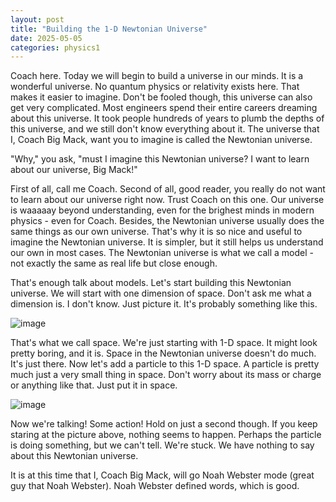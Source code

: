 ```yaml
---
layout: post
title: "Building the 1-D Newtonian Universe"
date: 2025-05-05
categories: physics1
---
```


  Coach here. Today we will begin to build a universe in our minds. It is a wonderful universe. No quantum physics or relativity exists here. That makes it easier to imagine. Don't be fooled though, this universe can also get very complicated. Most engineers spend their entire careers dreaming about this universe. It took people hundreds of years to plumb the depths of this universe, and we still don't know everything about it. The universe that I, Coach Big Mack, want you to imagine is called the Newtonian universe.  

  "Why," you ask, "must I imagine this Newtonian universe? I want to learn about our universe, Big Mack!"

  First of all, call me Coach. Second of all, good reader, you really do not want to learn about our universe right now. Trust Coach on this one. Our universe is waaaaay beyond understanding, even for the brighest minds in modern physics - even for Coach. Besides, the Newtonian universe usually does the same things as our own universe. That's why it is so nice and useful to imagine the Newtonian universe. It is simpler, but it still helps us understand our own in most cases. The Newtonian universe is what we call a model - not exactly the same as real life but close enough.

  That's enough talk about models. Let's start building this Newtonian universe. We will start with one dimension of space. Don't ask me what a dimension is. I don't know. Just picture it. It's probably something like this.

![image](https://github.com/user-attachments/assets/edec17b7-253b-401a-850c-aa8cde61ff2f)


That's what we call space. We're just starting with 1-D space. It might look pretty boring, and it is. Space in the Newtonian universe doesn't do much. It's just there. Now let's add a particle to this 1-D space. A particle is pretty much just a very small thing in space. Don't worry about its mass or charge or anything like that. Just put it in space.

![image](https://github.com/user-attachments/assets/17b1bf47-8ee0-43b7-be27-61500b0437dd)

Now we're talking! Some action! Hold on just a second though. If you keep staring at the picture above, nothing seems to happen. Perhaps the particle is doing something, but we can't tell. We're stuck. We have nothing to say about this Newtonian universe.

It is at this time that I, Coach Big Mack, will go Noah Webster mode (great guy that Noah Webster). Noah Webster defined words, which is good.   
